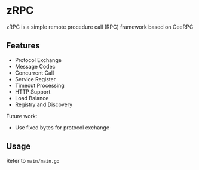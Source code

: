# zRPC
zRPC is a simple remote procedure call (RPC) framework based on GeeRPC

## Features

- Protocol Exchange
- Message Codec
- Concurrent Call
- Service Register
- Timeout Processing
- HTTP Support
- Load Balance
- Registry and Discovery

Future work:

- Use fixed bytes for protocol exchange

## Usage
Refer to `main/main.go`
